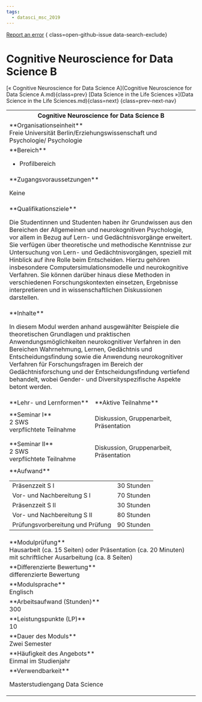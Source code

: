 ```yaml
---
tags:
  - datasci_msc_2019
---
```

[Report an error](https://github.com/SGSSGene/FUB-SUP/issues/new?title=Error%20in%20%22Cognitive%20Neuroscience%20for%20Data%20Science%20B%22&body=There%20seems%20to%20be%20an%20error%20in%20module%20%22Cognitive%20Neuroscience%20for%20Data%20Science%20B%22%2E%0A%0A%3CDescribe%20here%20a%20slightly%20more%20detailed%20description%20of%20what%20is%20wrong%3E&labels=bug)
{ class=open-github-issue data-search-exclude}

# Cognitive Neuroscience for Data Science B

[« Cognitive Neuroscience for Data Science A](Cognitive Neuroscience for Data Science A.md){class=prev}
[Data Science in the Life Sciences »](Data Science in the Life Sciences.md){class=next}
{class=prev-next-nav}

<table markdown id="moduledesc">
<tr markdown class="moduledesc_head"><th colspan="2">Cognitive Neuroscience for Data Science B </th></tr>
<tr markdown><td colspan="2">**Organisationseinheit**   <br>Freie Universität Berlin/Erziehungswissenschaft und Psychologie/ Psychologie</td></tr>

<tr markdown><td colspan="2">**Bereich**<br>


- Profilbereich

</td></tr>

<tr markdown><td colspan="2">**Zugangsvoraussetzungen** <br>

Keine


</td></tr>
<tr markdown><td colspan="2">**Qualifikationsziele**    <br>

Die Studentinnen und Studenten haben ihr Grundwissen aus den Bereichen der
Allgemeinen und neurokognitiven Psychologie, vor allem in Bezug auf Lern-
und Gedächtnisvorgänge erweitert. Sie verfügen über theoretische und
methodische Kenntnisse zur Untersuchung von Lern- und Gedächtnisvorgängen,
speziell mit Hinblick auf ihre Rolle beim Entscheiden. Hierzu gehören
insbesondere Computersimulationsmodelle und neurokognitive Verfahren. Sie
können darüber hinaus diese Methoden in verschiedenen Forschungskontexten
einsetzen, Ergebnisse interpretieren und in wissenschaftlichen Diskussionen
darstellen.


</td></tr>
<tr markdown><td colspan="2">**Inhalte**                <br>

In diesem Modul werden anhand ausgewählter Beispiele die theoretischen
Grundlagen und praktischen Anwendungsmöglichkeiten neurokognitiver Verfahren
in den Bereichen Wahrnehmung, Lernen, Gedächtnis und Entscheidungsfindung
sowie die Anwendung neurokognitiver Verfahren für Forschungsfragen im
Bereich der Gedächtnisforschung und der Entscheidungsfindung vertiefend
behandelt, wobei Gender- und Diversityspezifische Aspekte betont werden.


</td></tr>

<tr markdown><td>**Lehr- und Lernformen**</td><td>**Aktive Teilnahme**</td></tr>
<tr markdown><td> **Seminar I** <br>2 SWS <br> verpflichtete Teilnahme</td><td>

Diskussion, Gruppenarbeit, Präsentation
</td></tr>
<tr markdown><td> **Seminar II** <br>2 SWS <br> verpflichtete Teilnahme</td><td>

Diskussion, Gruppenarbeit, Präsentation
</td></tr>
<tr markdown><td colspan="2">**Aufwand**                <br>
<table class="aufwand_table">
<tr><td>Präsenzzeit S I</td><td>30 Stunden</td></tr>
<tr><td>Vor- und Nachbereitung S I</td><td>70 Stunden</td></tr>
<tr><td>Präsenzzeit S II</td><td>30 Stunden</td></tr>
<tr><td>Vor- und Nachbereitung S II</td><td>80 Stunden</td></tr>
<tr><td>Prüfungsvorbereitung und Prüfung</td><td>90 Stunden</td></tr>
</table>

</td></tr>
<tr markdown><td colspan="2">**Modulprüfung**             <br>Hausarbeit (ca. 15 Seiten) oder Präsentation (ca. 20 Minuten) mit
schriftlicher Ausarbeitung (ca. 8 Seiten)


</td></tr>
<tr markdown><td colspan="2">**Differenzierte Bewertung** <br>differenzierte Bewertung

</td></tr>
<tr markdown><td colspan="2">**Modulsprache**             <br>Englisch</td></tr>
<tr markdown><td colspan="2">**Arbeitsaufwand (Stunden)** <br>300</td></tr>
<tr markdown><td colspan="2">**Leistungspunkte (LP)**     <br>10</td></tr>
<tr markdown><td colspan="2">**Dauer des Moduls**         <br>Zwei Semester</td></tr>
<tr markdown><td colspan="2">**Häufigkeit des Angebots**  <br>Einmal im Studienjahr</td></tr>
<tr markdown><td colspan="2">**Verwendbarkeit**           <br>

Masterstudiengang Data Science


</td></tr>


</table>

